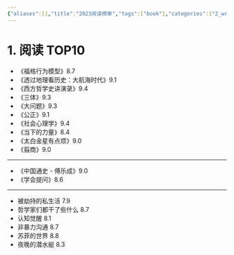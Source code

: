 ```yaml
---
{"aliases":[],"title":"2023阅读榜单","tags":["book"],"categories":["2_write","4_阅读笔记"],"abbrlink":"a917f26b","date":"2023-12-26T00:00:01+08:00","dg-publish":true,"date_modify":"2025-06-07T22:55:16+08:00","permalink":"/__Publish__/阅读/2023阅读榜单/","dgPassFrontmatter":true,"created":"2023-12-26T00:00:01+08:00","updated":"2025-06-07T22:55:16+08:00"}
---
```



# 1. 阅读 TOP10

- 《福格行为模型》8.7
- 《透过地理看历史：大航海时代》9.1
- 《西方哲学史讲演录》9.4
- 《三体》9.3
- 《大问题》9.3
- 《公正》9.1
- 《社会心理学》9.4
- 《当下的力量》8.4
- 《太白金星有点烦》9.0
- 《翦商》9.0

---

- 《中国通史 - 傅乐成》9.0
- 《学会提问》8.6

---

- 被劫持的私生活 7.9
- 哲学家们都干了些什么 8.7
- 认知觉醒 8.1
- 非暴力沟通 8.7
- 苏菲的世界 8.8
- 夜晚的潜水艇 8.3
